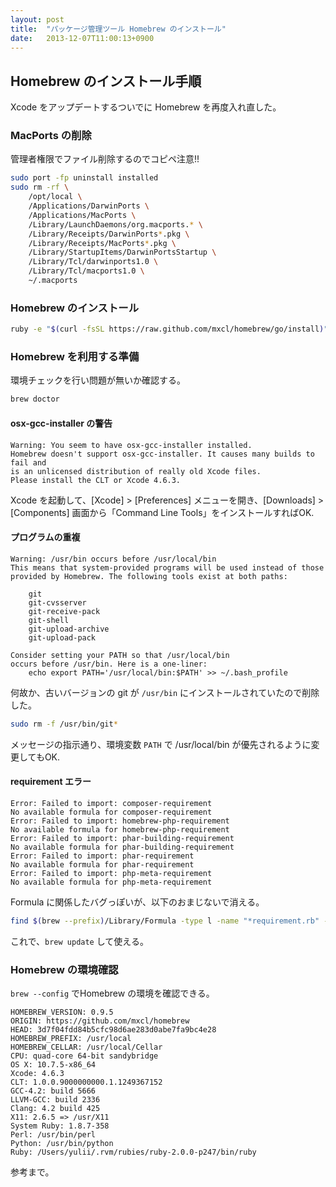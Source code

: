 ```yaml
---
layout: post
title:  "パッケージ管理ツール Homebrew のインストール"
date:   2013-12-07T11:00:13+0900
---
```


## Homebrew のインストール手順

Xcode をアップデートするついでに Homebrew を再度入れ直した。

### MacPorts の削除

管理者権限でファイル削除するのでコピペ注意!!

```sh
sudo port -fp uninstall installed
sudo rm -rf \
    /opt/local \
    /Applications/DarwinPorts \
    /Applications/MacPorts \
    /Library/LaunchDaemons/org.macports.* \
    /Library/Receipts/DarwinPorts*.pkg \
    /Library/Receipts/MacPorts*.pkg \
    /Library/StartupItems/DarwinPortsStartup \
    /Library/Tcl/darwinports1.0 \
    /Library/Tcl/macports1.0 \
    ~/.macports
```

### Homebrew のインストール

```sh
ruby -e "$(curl -fsSL https://raw.github.com/mxcl/homebrew/go/install)"
```

### Homebrew を利用する準備

環境チェックを行い問題が無いか確認する。

```sh
brew doctor
```

#### osx-gcc-installer の警告

```
Warning: You seem to have osx-gcc-installer installed.
Homebrew doesn't support osx-gcc-installer. It causes many builds to fail and
is an unlicensed distribution of really old Xcode files.
Please install the CLT or Xcode 4.6.3.
```

Xcode を起動して、[Xcode] > [Preferences] メニューを開き、[Downloads] > [Components] 画面から「Command Line Tools」をインストールすればOK.

#### プログラムの重複

```
Warning: /usr/bin occurs before /usr/local/bin
This means that system-provided programs will be used instead of those
provided by Homebrew. The following tools exist at both paths:

    git
    git-cvsserver
    git-receive-pack
    git-shell
    git-upload-archive
    git-upload-pack

Consider setting your PATH so that /usr/local/bin
occurs before /usr/bin. Here is a one-liner:
    echo export PATH='/usr/local/bin:$PATH' >> ~/.bash_profile
```

何故か、古いバージョンの git が `/usr/bin` にインストールされていたので削除した。

```sh
sudo rm -f /usr/bin/git*
```

メッセージの指示通り、環境変数 `PATH` で /usr/local/bin が優先されるように変更してもOK.

#### requirement エラー

```
Error: Failed to import: composer-requirement
No available formula for composer-requirement
Error: Failed to import: homebrew-php-requirement
No available formula for homebrew-php-requirement
Error: Failed to import: phar-building-requirement
No available formula for phar-building-requirement
Error: Failed to import: phar-requirement
No available formula for phar-requirement
Error: Failed to import: php-meta-requirement
No available formula for php-meta-requirement
```

Formula に関係したバグっぽいが、以下のおまじないで消える。

```sh
find $(brew --prefix)/Library/Formula -type l -name "*requirement.rb" -delete
```

これで、`brew update` して使える。

### Homebrew の環境確認

`brew --config` でHomebrew の環境を確認できる。

```
HOMEBREW_VERSION: 0.9.5
ORIGIN: https://github.com/mxcl/homebrew
HEAD: 3d7f04fdd84b5cfc98d6ae283d0abe7fa9bc4e28
HOMEBREW_PREFIX: /usr/local
HOMEBREW_CELLAR: /usr/local/Cellar
CPU: quad-core 64-bit sandybridge
OS X: 10.7.5-x86_64
Xcode: 4.6.3
CLT: 1.0.0.9000000000.1.1249367152
GCC-4.2: build 5666
LLVM-GCC: build 2336
Clang: 4.2 build 425
X11: 2.6.5 => /usr/X11
System Ruby: 1.8.7-358
Perl: /usr/bin/perl
Python: /usr/bin/python
Ruby: /Users/yulii/.rvm/rubies/ruby-2.0.0-p247/bin/ruby
```

参考まで。

